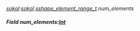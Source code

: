 _[sokol](../../modules/sokol/sokol-module.md):[sokol](../../modules/sokol/sokol-module.md).[sshape\_element\_range\_t](../../modules/sokol/sokol-sshape_element_range_t.md).num\_elements_
##### Field num\_elements:[Int](../../modules/wonkey/wonkey-types-int.md)

